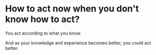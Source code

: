 # How to act now when you don't know how to act?

You act according to what you know.

And as your knowledge and experience becomes better, you could act better.

